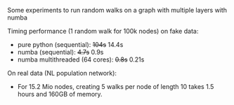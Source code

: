 Some experiments to run random walks on a graph with multiple layers with numba


Timing performance (1 random walk for 100k nodes) on fake data:
- pure python (sequential): ~~104s~~ 14.4s
- numba (sequential): ~~4.7s~~ 0.9s
- numba multithreaded (64 cores): ~~0.8s~~ 0.21s

On real data (NL population network):
- For 15.2 Mio nodes, creating 5 walks per node of length 10 takes 1.5 hours and 160GB of memory. 

